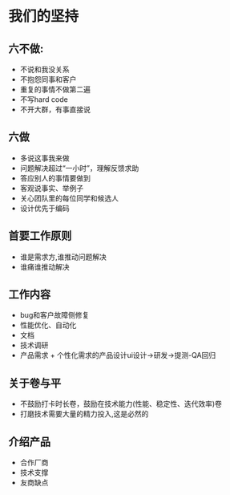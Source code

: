 # 我们的坚持
 
 ## 六不做:
 * 不说和我没关系
 * 不抱怨同事和客户
 * 重复的事情不做第二遍
 * 不写hard code
 * 不开大群，有事直接说

 ## 六做
 * 多说这事我来做
 * 问题解决超过“一小时”，理解反馈求助
 * 答应别人的事情要做到
 * 客观说事实、举例子
 * 关心团队里的每位同学和候选人
 * 设计优先于编码

## 首要工作原则
* 谁是需求方,谁推动问题解决
* 谁痛谁推动解决

## 工作内容
* bug和客户故障侧修复
* 性能优化、自动化
* 文档
* 技术调研
* 产品需求 + 个性化需求的产品设计ui设计->研发->提测-QA回归


## 关于卷与平

* 不鼓励打卡时长卷，鼓励在技术能力(性能、稳定性、迭代效率)卷
* 打磨技术需要大量的精力投入,这是必然的

## 介绍产品
* 合作厂商
* 技术支撑
* 友商缺点